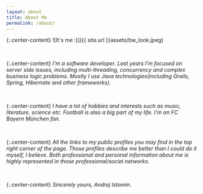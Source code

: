 ```yaml
---
layout: about
title: About Me
permalink: /about/
---
```

{:.center-content}
![It's me :)]({{ site.url }}assets/bw_look.jpeg)

<br/>

{:.center-content}
_I'm a software developer. Last years I'm focused on server side issues, 
including multi-threading, concurrency and complex business logic problems.
Mostly I use Java technologies(including Grails, Spring, Hibernate and other
frameworks)._ 

<br/>

{:.center-content}
_I have a lot of hobbies and interests such as music, literature, science etc.
Football is also a big part of my life. I'm an FC Bayern München fan._

<br/>

{:.center-content}
_All the links to my public profiles you may find in the top right corner of
the page. Those profiles describe me better than I could do it myself, I 
believe. Both professional and personal information about me is 
highly represented in those professional/social networks._ 

<br/>

{:.center-content}
_Sincerely yours, Andrej Istomin._ 

